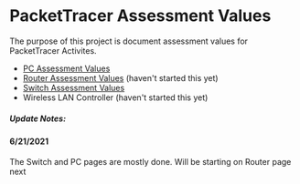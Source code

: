 # PacketTracer Assessment Values
The purpose of this project is document assessment values for PacketTracer Activites. 

* [PC Assessment Values](/PC_Value_Guide.md)
* [Router Assessment Values](/Router_Value_Guide.md) (haven't started this yet)
* [Switch Assessment Values](/Switch_Value_Guide.md)
* Wireless LAN Controller (haven't started this yet)

##### Update Notes:
#### 6/21/2021
The Switch and PC pages are mostly done. Will be starting on Router page next
